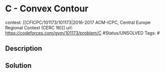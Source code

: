 # C - Convex Contour

contest: [[CFICPC/101173/101173|2016-2017 ACM-ICPC, Central Europe Regional Contest (CERC 16)]]
url: https://codeforces.com/gym/101173/problem/C
#Status/UNSOLVED
Tags: #

## Description

## Solution

